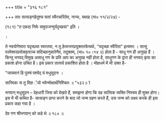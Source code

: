 +++
title = "३१६ १८१"

+++
ततः सत्सङ्गहेतुश्च सतां स्वैरचारितेव, नान्यः, यथाह (भा० ११/२/२४) - 

(१८१) "त एकदा निमेः समुपाजग्मुर्यदृच्छया" इति । 

। 

ते नवयोगेश्वरा यदृच्छ्या स्वरतया, न तु हेत्वन्तरप्रयुक्ततयेत्यर्थः, "यदृच्छा स्वैरिता" इत्यमरः । सत्सु परमेश्वरप्रयोक्तृत्वञ्च सदिच्छानुसारेणैव, तदुक्तम्, (भा० १०।१४ २) होता है - साधु गण ही अनुग्रह हैं । किन्तु भगवद् विमुख असाधु गण के प्रति आप का अनुग्रह नहीं होता है, साधुगण के द्वारा ही भगवत् कृपा का प्रकाश होना उचित है। इस प्रकार तात्पर्य प्रकाशित होता है । मोक्षधर्म में भी उक्त है- 

"जायमानं हि पुरुषं पश्येद् यं मधुसूदनः । 

सात्त्विकः स तु विज्ञ ेयो भवेन्मोक्षार्थनिश्चितः ॥ "५३२॥ 1 

भगवान् मधुसूदन – देहधारी जिस को देखते हैं, समझना होगा कि वह सात्विक व्यक्ति निश्चय ही मुक्त होगा। इस में भी कथित है- सत्सङ्ग प्राप्त करने के बाद जो जन्म ग्रहण करते हैं, उस जन्म को लक्ष्य करके ही इस प्रकार कहा गया है । 

देव गण श्रीभगवान् को कहे थे ॥ १८० ॥ 
